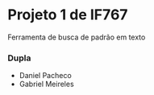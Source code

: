 # Projeto 1 de IF767
Ferramenta de busca de padrão em texto
### Dupla
- Daniel Pacheco
- Gabriel Meireles
